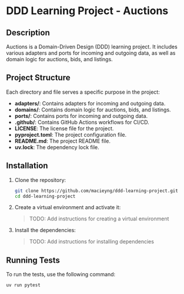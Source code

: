 # DDD Learning Project - Auctions

## Description

Auctions is a Domain-Driven Design (DDD) learning project. It includes various adapters and ports for incoming and outgoing data, as well as domain logic for auctions, bids, and listings.

## Project Structure

Each directory and file serves a specific purpose in the project:

- **adapters/**: Contains adapters for incoming and outgoing data.
- **domains/**: Contains domain logic for auctions, bids, and listings.
- **ports/**: Contains ports for incoming and outgoing data.
- **.github/**: Contains GitHub Actions workflows for CI/CD.
- **LICENSE**: The license file for the project.
- **pyproject.toml**: The project configuration file.
- **README.md**: The project README file.
- **uv.lock**: The dependency lock file.

## Installation

1. Clone the repository:
    ```sh
    git clone https://github.com/macieyng/ddd-learning-project.git
    cd ddd-learning-project
    ```

2. Create a virtual environment and activate it:
    >TODO: Add instructions for creating a virtual environment

3. Install the dependencies:
    >TODO: Add instructions for installing dependencies


## Running Tests

To run the tests, use the following command:
```sh
uv run pytest
```
